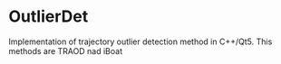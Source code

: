 # OutlierDet
Implementation of trajectory outlier detection method in C++/Qt5. This methods are TRAOD nad iBoat
